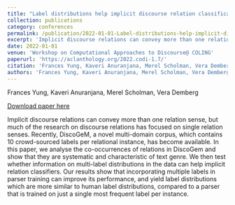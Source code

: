 ```yaml
---
title: "Label distributions help implicit discourse relation classification"
collection: publications
category: conferences
permalink: /publication/2022-01-01-Label-distributions-help-implicit-discourse
excerpt: 'Implicit discourse relations can convey more than one relation sense, but much of the research on discourse relations has focused on single relation senses. Recently, DiscoGeM, a novel multi-domain corpus, which contains 10 crowd-sourced labels per relational instance, has become available. In this paper, we analyse the co-occurrences of relations in DiscoGem and show that they are systematic and characteristic of text genre. We then test whether information on multi-label distributions in the data can help implicit relation classifiers. Our results show that incorporating multiple labels in parser training can improve its performance, and yield label distributions which are more similar to human label distributions, compared to a parser that is trained on just a single most frequent label per instance.'
date: 2022-01-01
venue: 'Workshop on Computational Approaches to Discourse@ COLING'
paperurl: 'https://aclanthology.org/2022.codi-1.7/'
citation: 'Frances Yung, Kaveri Anuranjana, Merel Scholman, Vera DembergWorkshop on Computational Approaches to Discourse@ COLING 2022'
authors: 'Frances Yung, Kaveri Anuranjana, Merel Scholman, Vera Demberg'
---
```

Frances Yung, Kaveri Anuranjana, Merel Scholman, Vera Demberg

<a href='https://aclanthology.org/2022.codi-1.7/'>Download paper here</a>

Implicit discourse relations can convey more than one relation sense, but much of the research on discourse relations has focused on single relation senses. Recently, DiscoGeM, a novel multi-domain corpus, which contains 10 crowd-sourced labels per relational instance, has become available. In this paper, we analyse the co-occurrences of relations in DiscoGem and show that they are systematic and characteristic of text genre. We then test whether information on multi-label distributions in the data can help implicit relation classifiers. Our results show that incorporating multiple labels in parser training can improve its performance, and yield label distributions which are more similar to human label distributions, compared to a parser that is trained on just a single most frequent label per instance.
